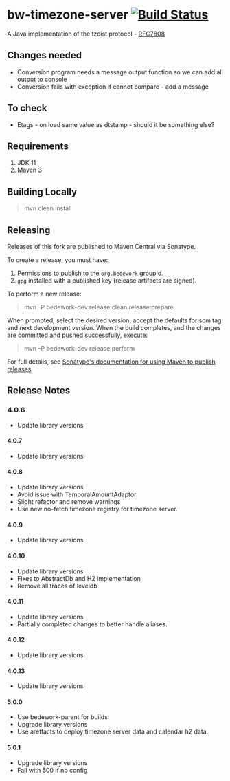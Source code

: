 # bw-timezone-server [![Build Status](https://travis-ci.org/Bedework/bw-timezone-server.svg)](https://travis-ci.org/Bedework/bw-timezone-server)

A Java implementation of the tzdist protocol - [RFC7808](https://tools.ietf.org/html/rfc7808)

## Changes needed
   *  Conversion program needs a message output function so we can add all output to console
   *  Conversion fails with exception if cannot compare - add a message 

## To check
   *  Etags - on load same value as dtstamp - should it be something else?

## Requirements

1. JDK 11
2. Maven 3

## Building Locally

> mvn clean install

## Releasing

Releases of this fork are published to Maven Central via Sonatype.

To create a release, you must have:

1. Permissions to publish to the `org.bedework` groupId.
2. `gpg` installed with a published key (release artifacts are signed).

To perform a new release:

> mvn -P bedework-dev release:clean release:prepare

When prompted, select the desired version; accept the defaults for scm tag and next development version.
When the build completes, and the changes are committed and pushed successfully, execute:

> mvn -P bedework-dev release:perform

For full details, see [Sonatype's documentation for using Maven to publish releases](http://central.sonatype.org/pages/apache-maven.html).

## Release Notes
### 4.0.6
* Update library versions

#### 4.0.7
* Update library versions

#### 4.0.8
* Update library versions
* Avoid issue with TemporalAmountAdaptor
* Slight refactor and remove warnings
* Use new no-fetch timezone registry for timezone server.

#### 4.0.9
* Update library versions

#### 4.0.10
* Update library versions
* Fixes to AbstractDb and H2 implementation
* Remove all traces of leveldb

#### 4.0.11
* Update library versions
* Partially completed changes to better handle aliases.

#### 4.0.12
* Update library versions

#### 4.0.13
* Update library versions

#### 5.0.0
* Use bedework-parent for builds
*  Upgrade library versions
* Use aretfacts to deploy timezone server data and calendar h2 data.

#### 5.0.1
*  Upgrade library versions
* Fail with 500 if no config

